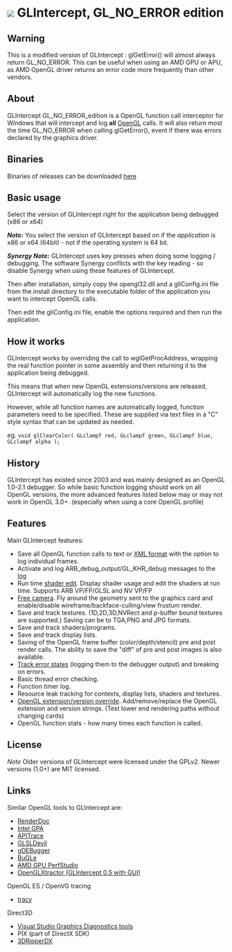 # ![](./Docs/Images/GLicon.png?raw=true) GLIntercept, GL_NO_ERROR edition

## Warning
This is a modified version of GLIntercept : glGetError() will almost always return GL_NO_ERROR.
This can be useful when using an AMD GPU or APU, as AMD OpenGL driver returns an error code more frequently than other vendors.

## About
GLIntercept GL_NO_ERROR_edition is a OpenGL function call interceptor for Windows that will intercept and log **all** [OpenGL](http://www.opengl.org) calls.
It will also return most the time GL_NO_ERROR when calling glGetError(), event if there was errors declared by the graphics driver.

## Binaries
Binaries of releases can be downloaded [here](https://github.com/YvesBoyadjian/glintercept/releases)

## Basic usage
Select the version of GLIntercept right for the application being debugged (x86 or x64) 

_**Note:**_ You select the version of GLIntercept based on if the _application_ is x86 or x64 (64bit) - not if the operating system is 64 bit.

_**Synergy Note:**_ GLIntercept uses key presses when doing some logging / debugging. The software Synergy conflicts with the key reading - so disable Synergy when using these features of GLIntercept.

Then after installation, simply copy the opengl32.dll and a gliConfig.ini file from 
the install directory to the executable folder of the application you want to
intercept OpenGL calls. 

Then edit the gliConfig.ini file, enable the options required and then run the 
application.

## How it works
GLIntercept works by overriding the call to wglGetProcAddress, wrapping the real function pointer in some assembly and then returning it to the application being debugged. 

This means that when new OpenGL extensions/versions are released, GLIntercept will automatically log the new functions.

However, while all function names are automatically logged, function parameters need to be specified. These are supplied via text files in a "C" style syntax that can be updated as needed.

eg.
`void glClearColor( GLclampf red, GLclampf green, GLclampf blue, GLclampf alpha );`

## History
GLIntercept has existed since 2003 and was mainly designed as an OpenGL 1.0-2.1 debugger. So while basic function logging should work on all OpenGL versions, the more advanced features listed below may or may not work in OpenGL 3.0+. (especially when using a core OpenGL profile)

## Features
Main GLIntercept features:

* Save all OpenGL function calls to text or [XML format](./Docs/Screenshots.md) with the option to log individual frames.
* Activate and log ARB_debug_output/GL_KHR_debug messages to the [log](./Docs/Screenshots.md)
* Run time [shader edit](./Docs/Screenshots.md). Display shader usage and edit the shaders at run time. Supports ARB VP/FP/GLSL and NV VP/FP
* [Free camera](./Docs/Screenshots.md). Fly around the geometry sent to the graphics card and enable/disable wireframe/backface-culling/view frustum render.
* Save and track textures. (1D,2D,3D,NVRect and p-buffer bound textures are supported.) Saving can be to TGA,PNG and JPG formats.
* Save and track shaders/programs.
* Save and track display lists.
* Saving of the OpenGL frame buffer (color/depth/stencil) pre and post render calls. The ability to save the "diff" of pre and post images is also available.
* [Track error states](./Docs/Screenshots.md) (logging them to the debugger output) and breaking on errors.
* Basic thread error checking.
* Function timer log.
* Resource leak tracking for contexts, display lists, shaders and textures.
* [OpenGL extension/version override](./Docs/Screenshots.md). Add/remove/replace the OpenGL extension and version strings. (Test lower end rendering paths without changing cards)
* OpenGL function stats - how many times each function is called.

## License
*Note* Older versions of GLIntercept were licensed under the GPLv2. Newer versions (1.0+) are MIT licensed.

## Links
Similar OpenGL tools to GLIntercept are:

* [RenderDoc](https://github.com/baldurk/renderdoc)
* [Intel GPA](https://software.intel.com/en-us/gpa)
* [APITrace](https://github.com/apitrace/apitrace)
* [GLSLDevil](http://www.vis.uni-stuttgart.de/glsldevil/index.html)
* [gDEBugger](http://www.gremedy.com/)
* [BuGLe](http://sourceforge.net/projects/bugle/)
* [AMD GPU PerfStudio](http://developer.amd.com/gpu/PerfStudio/Pages/default.aspx)
* [OpenGLXtractor (GLIntercept 0.5 with GUI)](http://members.chello.at/alexan/)

OpenGL ES / OpenVG tracing
* [tracy](https://gitorious.org/tracy) 

Direct3D
* [Visual Studio Graphics Diagnostics tools](https://msdn.microsoft.com/en-us/library/vstudio/hh315751(v=vs.120).aspx)
* PIX (part of DirectX SDK)
* [3DRipperDX](http://www.deep-shadows.com/hax/3DRipperDX.htm)




